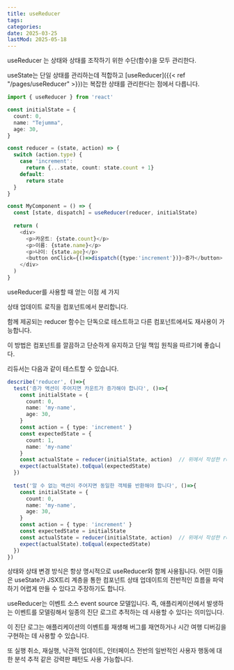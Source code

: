 ```yaml
---
title: useReducer
tags:
categories:
date: 2025-03-25
lastMod: 2025-05-18
---
```







useReducer 는 상태와 상태를 조작하기 위한 수단(함수)을 모두 관리한다.



useState는 단일 상태를 관리하는데 적합하고 [useReducer]({{< ref "/pages/useReducer" >}})는 복잡한 상태를 관리한다는 점에서 다릅니다.

```typescript
import { useReducer } from 'react'

const initialState = {
  count: 0,
  name: "Tejumma",
  age: 30,
}

const reducer = (state, action) => {
  switch (action.type) {
    case 'increment':
      return {...state, count: state.count + 1}
    default:
      return state
  }
}

const MyComponent = () => {
  const [state, dispatch] = useReducer(reducer, initialState)
  
  return (
    <div>
      <p>카운트: {state.count}</p>
      <p>이름: {state.name}</p>
	  <p>나이: {state.age}</p>
	  <button onClick={()=>dispatch({type:'increment'})}>증가</button>
    </div>
  )
}
```



useReducer를 사용할 때 얻는 이점 세 가지

상태 업데이트 로직을 컴포넌트에서 분리합니다.

함께 제공되는 reducer 함수는 단독으로 테스트하고 다른 컴포넌트에서도 재사용이 가능합니다.

이 방법은 컴포넌트를 깔끔하고 단순하게 유지하고 단일 책임 원칙을 따르기에 좋습니다.

리듀서는 다음과 같이 테스트할 수 있습니다.

```typescript
describe('reducer', ()=>{
  test('증가 액션이 주어지면 카운트가 증가해야 합니다', ()=>{
    const initialState = {
      count: 0,
      name: 'my-name',
      age: 30,
    }
    const action = { type: 'increment' }
    const expectedState = {
      count: 1, 
      name: 'my-name'
    }
    const actualState = reducer(initialState, action)  // 위에서 작성한 reducer
    expect(actualState).toEqual(expectedState)
  })
  
  test('알 수 없는 액션이 주어지면 동일한 객체를 반환해야 합니다', ()=>{
    const initialState = {
      count: 0,
      name: 'my-name',
      age: 30,
    }
    const action = { type: 'increment' }
 	const expectedState = initialState
    const actualState = reducer(initialState, action)  // 위에서 작성한 reducer
    expect(actualState).toEqual(expectedState)
  })
})
```

상태와 상태 변경 방식은 항상 명시적으로 useReducer와 함께 사용됩니다. 어떤 이들은 useState가 JSX트리 계층을 통한 컴포넌트 상태 업데이트의 전반적인 흐름을 파악하기 어렵게 만들 수 있다고 주장하기도 합니다.

useReducer는 이벤트 소스 event source 모델입니다. 즉, 애플리케이션에서 발생하는 이벤트를 모델링해서 일종의 진단 로그르 추적하는 데 사용할 수 있다는 의미입니다.

이 진단 로그는 애플리케이션의 이벤트를 재생해 버그를 재연하거나 시간 여행 디버깅을 구현하는 데 사용할 수 있습니다.

또 실행 취소, 재실행, 낙관적 업데이트, 인터페이스 전반의 일반적인 사용자 행동에 대한 분석 추적 같은 강력판 패턴도 사용 가능합니다.




